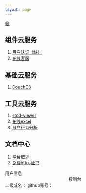 ```yaml
---
layout: page
---
```

[:smile:](http://www.emoji-cheat-sheet.com/)                                                          

## 组件云服务 ##
1. [用户认证（缺）](/iam/)
2. [在线客服](http://ocs.imaicloud.com)

## 基础云服务 ##
1. [CouchDB](http://couch.imaicloud.com/_utils)

## 工具云服务 ##
1. [etcd-viewer](http://etcd.imaicloud.com)
2. [在线excel](http://ethercalc.imaicloud.com)
3. [用户行为分析](http://uba.imaicloud.com)

## 文档中心 ##
1. [平台概述](/doc/plat)
2. [免费https证书](/doc/letsencrypt-https)

<div class="adm-block">
        <div class="col-md-12">
                <div class="portlet">
                  <div class="portlet-title">
                        <div class="caption pull-left" style="width:50%;">用户信息</div>
                        <div class="pull-right" style="width:50%;text-align:right;">
                            <a onclick="forAdmConsole()" style="cursor:pointer;">控制台</a>
                            <script type="text/javascript">
                                function forAdmConsole(){
                                    window.open('https://dev.imaicloud.com/adm/console/forConsole?user_id=adm','_blank');
                                }
                            </script>
                        </div>
                  </div>
                  <div class="portlet-body">
                        <label class="caption">二级域名：<em id="adm-subdomain"></em></label>
                        <label class="caption">github账号：<em id="adm-github"></em></label>
                  </div>
                </div>
            </div>
    </div>
</div>
